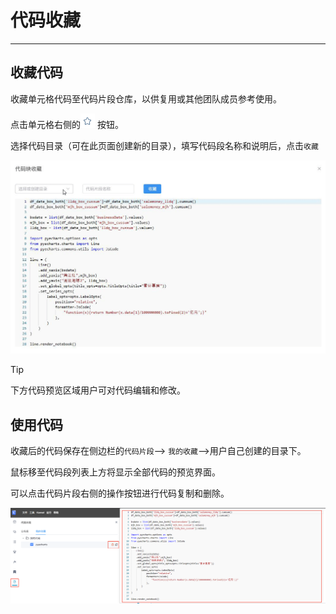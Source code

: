 # 代码收藏
---


## 收藏代码

收藏单元格代码至代码片段仓库，以供复用或其他团队成员参考使用。

点击单元格右侧的<img src="../images/collec.png"  style="display: inline-block;" /> 按钮。

选择代码目录（可在此页面创建新的目录），填写代码段名称和说明后，点击`收藏`

![图 1](../images/collectiondyn.gif)  

> [!Tip]
> 下方代码预览区域用户可对代码编辑和修改。

## 使用代码

收藏后的代码保存在侧边栏的`代码片段`--> `我的收藏`-->用户自己创建的目录下。


鼠标移至代码段列表上方将显示全部代码的预览界面。

可以点击代码片段右侧的操作按钮进行代码复制和删除。

![图 2](../images/aftercolle.png)  
